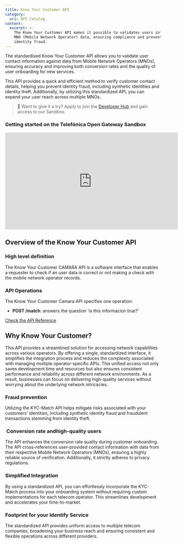 ```yaml
---
title: Know Your Customer API
category:
  uri: API Catalog
content:
  excerpt: >-
    The Know Your Customer API makes it possible to validates users info with
    MNO (Mobile Network Operator) data, ensuring compliance and preventing
    identity fraud.
---
```


The standardised Know Your Customer API allows you to validate user contact information against data from Mobile Network Operators (MNOs), ensuring accuracy and improving both conversion rates and the quality of user onboarding for new services.

This API provides a quick and efficient method to verify customer contact details, helping you prevent identity fraud, including synthetic identities and identity theft. Additionally, by utilizing this standardized API, you can expand your user reach across multiple MNOs.

> 📘 Want to give it a try?
> Apply to join the [Developer Hub](https://opengateway.telefonica.com/en/developer-hub/join) and gain access to our Sandbox.

### Getting started on the Telefónica Open Gateway Sandbox

<iframe  
  width="560"  
  height="315"  
  src="https://www.youtube.com/embed/MmQK8dg1Poo?si=kmzgCtItDqczKlYv"  
  title="YouTube video player"  
  frameborder="0"  
  allow="accelerometer; autoplay; clipboard-write; encrypted-media; gyroscope; picture-in-picture; web-share"  
  referrerpolicy="strict-origin-when-cross-origin"  
  allowfullscreen>
</iframe>

## Overview of the Know Your Customer API

### High level definition

The Know Your Customer CAMARA API is a software interface that enables a requester to check if an user data is correct or not making a check with the mobile network operator records. 

### API Operations

The Know Your Customer Camara API specifies one operation:

- **POST /match**: answers the question 'is this informacion true?'

[Check the API Reference](/reference/kyc_match_v02-2)

## Why Know Your Customer?

This API provides a streamlined solution for accessing network capabilities across various operators. By offering a single, standardized interface, it simplifies the integration process and reduces the complexity associated with managing multiple operator-specific APIs. This unified access not only saves development time and resources but also ensures consistent performance and reliability across different network environments. As a result, businesses can focus on delivering high-quality services without worrying about the underlying network intricacies.

### Fraud prevention

Utilizing the KYC-Match API helps mitigate risks associated with your customers’ identities, including synthetic identity fraud and fraudulent transactions stemming from identity theft.

###  Conversion rate and ​high-quality users

The API enhances the conversion rate quality during customer onboarding. The API cross-references user-provided contact information with data from their respective Mobile Network Operators (MNOs), ensuring a highly reliable source of verification. Additionally, it strictly adheres to privacy regulations.

### Simplified Integration

By using a standardized API, you can effortlessly incorporate the KYC-Match process into your onboarding system without requiring custom implementations for each telecom operator. This streamlines development and accelerates your time-to-market.

### Footprint for your Identify Service​

The standardized API provides uniform access to multiple telecom companies, broadening your business reach and ensuring consistent and flexible operations across different providers.
